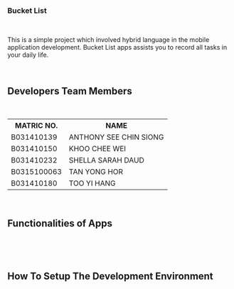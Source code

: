 <h3><b>Bucket List</b></h3>
</br>

<p>This is a simple project which involved hybrid language in the mobile application development. Bucket List apps assists you
to record all tasks in your daily life.</p>


  </br><h2><b>Developers Team Members</b></h2>
  
  </br>
  

  
  <table>
  <tr>
  <th>MATRIC NO.</th>
  <th>NAME</th>
  </tr>
  <tr>
  <td>B031410139</td>
  <td>ANTHONY SEE CHIN SIONG</td>
  </tr>
  <tr>
  <td>B031410150</td>
  <td>KHOO CHEE WEI</td>
  </tr>
  <tr>
  <td>B031410232</td>
  <td>SHELLA SARAH DAUD</td>
  </tr>
  <tr>
  <td>B0315100063</td>
  <td>TAN YONG HOR</td>
  </tr>
  <tr>
  <td>B031410180</td>
  <td>TOO YI HANG</td>
  </tr>

  </table>
  
  
  
  </br>
  <h2><b>Functionalities of Apps</b></h2>
  </br>
  
  <p></p>



  </br>
  <h2><b>How To Setup The Development Environment</b></h2>
  </br>
  
  <p></p>

